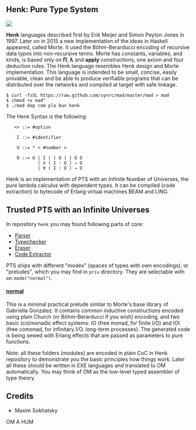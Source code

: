 Henk: Pure Type System
----------------------

<img src="https://henk.groupoid.space/img/Henk%20Barendregt.jpg">

**Henk** languages described first by Erik Meijer and Simon Peyton Jones in 1997.
Later on in 2015 a new implementation of the ideas in Haskell appeared, called Morte.
It used the Böhm-Berarducci encoding of recursive data types into non-recursive terms.
Morte has constants, variables, and kinds, is based only on **П**, **λ** and **apply** constructions,
one axiom and four deduction rules. The Henk language resembles Henk design and Morte implementation.
This language is indended to be small, concise, easily provable, clean and
be able to produce verifiable programs that can be distributed over the networks and compiled at target with safe linkage.

```
$ curl -fsSL https://raw.github.com/synrc/mad/master/mad > mad
$ chmod +x mad"
$ ./mad dep com pla bun henk

```

The Henk Syntax is the following:

```
   <> ::= #option

    I ::= #identifier

    U ::= * < #number >

    O ::= U | I | ( O ) | O O
            | λ ( I : O ) → O
            | ∀ ( I : O ) → O
```

Henk is an implementation of PTS with an Infinite Number of Universes, the pure lambda calculus with dependent types.
It can be compiled (code extraction) to bytecode of Erlang virtual machines BEAM and LING.

Trusted PTS with an Infinite Universes
--------------------------------------

In repository `henk` you may found following parts of core:

* [Parser](https://github.com/groupoid/om/blob/master/src/om_parse.erl)
* [Typechecker](https://github.com/groupoid/om/blob/master/src/om_type.erl)
* [Eraser](https://github.com/groupoid/om/blob/master/src/om_erase.erl)
* [Code Extractor](https://github.com/groupoid/om/blob/master/src/om_extract.erl)

PTS ships with different "modes" (spaces of types with own encodings), or "preludes", which
you may find in `priv` directory. They are selectable with `om:mode("normal")`.

#### [normal](https://github.com/groupoid/henk/tree/main/lib/normal)

This is a minimal practical prelude similar to Morte's base library of Gabriella Gonzalez.
It contains common inductive constructions encoded using plain Church (or Böhm-Berarducci if you wish) encoding,
and two basic (co)monadic effect systems: IO (free monad, for finite I/O) and IOI (free comonad,
for infinitary I/O, long-term processes). The generated code is being sewed with
Erlang effects that are passed as parameters to pure functions.

Note: all these folders (modules) are encoded in plain CoC in Henk repository to demonstrate
you the basic principles how things work. Later all these should be written in EXE
languages and translated to OM automatically. You may think of OM as the low-level
typed assembler of type theory.

Credits
-------

* Maxim Sokhatsky

OM A HUM
